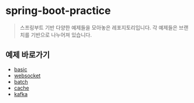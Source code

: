 # spring-boot-practice
> 스프링부트 기반 다양한 예제들을 모아놓은 레포지토리입니다. 
> 각 예제들은 브랜치를 기반으로 나누어져 있습니다.

## 예제 바로가기
- [basic](https://github.com/mmtos/spring-boot-practice/tree/basic)
- [websocket](https://github.com/mmtos/spring-boot-practice/tree/websocket)
- [batch](https://github.com/mmtos/spring-boot-practice/tree/batch)
- [cache](https://github.com/mmtos/spring-boot-practice/tree/cache)
- [kafka](https://github.com/mmtos/spring-boot-practice/tree/kafka)
